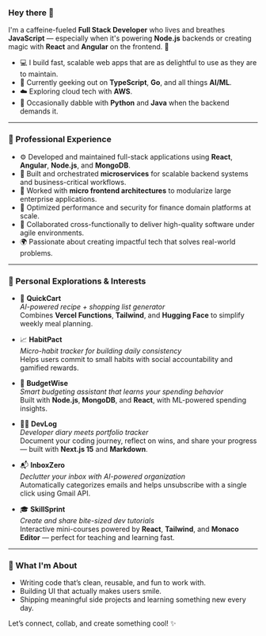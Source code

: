 ### Hey there 👋

I'm a caffeine-fueled **Full Stack Developer** who lives and breathes **JavaScript** — especially when it's powering **Node.js** backends or creating magic with **React** and **Angular** on the frontend. 🚀

- 💻 I build fast, scalable web apps that are as delightful to use as they are to maintain.
- 🧠 Currently geeking out on **TypeScript**, **Go**, and all things **AI/ML**.
- ☁️ Exploring cloud tech with **AWS**.
- 🧪 Occasionally dabble with **Python** and **Java** when the backend demands it.

---

### 💼 Professional Experience

- ⚙️ Developed and maintained full-stack applications using **React**, **Angular**, **Node.js**, and **MongoDB**.
- 🧩 Built and orchestrated **microservices** for scalable backend systems and business-critical workflows.
- 🧱 Worked with **micro frontend architectures** to modularize large enterprise applications.
- 🚀 Optimized performance and security for finance domain platforms at scale.
- 🧠 Collaborated cross-functionally to deliver high-quality software under agile environments.
- 🌍 Passionate about creating impactful tech that solves real-world problems.

---

### 🧪 Personal Explorations & Interests

- 🛒 **QuickCart**  
  _AI-powered recipe + shopping list generator_  
  Combines **Vercel Functions**, **Tailwind**, and **Hugging Face** to simplify weekly meal planning.

- 📈 **HabitPact**  
  _Micro-habit tracker for building daily consistency_  
  Helps users commit to small habits with social accountability and gamified rewards.

- 💸 **BudgetWise**  
  _Smart budgeting assistant that learns your spending behavior_  
  Built with **Node.js**, **MongoDB**, and **React**, with ML-powered spending insights.

- 🧑‍💻 **DevLog**  
  _Developer diary meets portfolio tracker_  
  Document your coding journey, reflect on wins, and share your progress — built with **Next.js 15** and **Markdown**.

- 📬 **InboxZero**  
  _Declutter your inbox with AI-powered organization_  
  Automatically categorizes emails and helps unsubscribe with a single click using Gmail API.

- 🎓 **SkillSprint**  
  _Create and share bite-sized dev tutorials_  
  Interactive mini-courses powered by **React**, **Tailwind**, and **Monaco Editor** — perfect for teaching and learning fast.

---

### 🧭 What I'm About

- Writing code that’s clean, reusable, and fun to work with.
- Building UI that actually makes users smile.
- Shipping meaningful side projects and learning something new every day.

Let’s connect, collab, and create something cool! ✨
